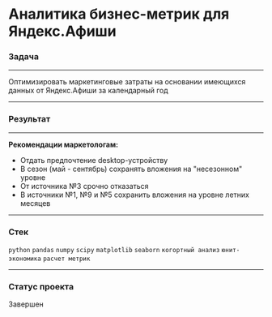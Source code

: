 #  Аналитика бизнес-метрик для Яндекс.Афиши

### Задача
____

Оптимизировать маркетинговые затраты на основании имеющихся данных от Яндекс.Афиши за календарный год 
_____
### Результат
__________

**Рекомендации маркетологам:**

- Отдать предпочтение desktop-устройству 
- В сезон (май - сентябрь) сохранять вложения на "несезонном" уровне
- От источника №3 срочно отказаться
- В источники №1, №9 и №5 сохранить вложения на уровне летних месяцев
___
### Стек 
`python` `pandas`  `numpy`  `scipy`  `matplotlib`  `seaborn` `когортный анализ` `юнит-экономика` `расчет метрик`
___
### Статус проекта

Завершен